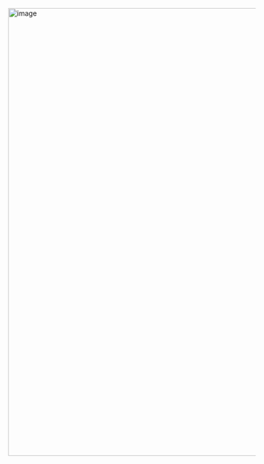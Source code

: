 <img width="911" alt="image" src="https://user-images.githubusercontent.com/98825986/211249890-445c3e0b-ab67-45c8-9fd3-de9c1123aa3d.png">
